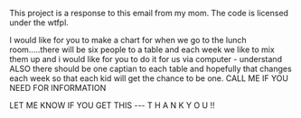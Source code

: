 This project is a response to this email from my mom.  The code is licensed under the wtfpl.

I would like for you to make a chart for when we go to the lunch room.....there will be six people to a table and each week we like to mix them up and i would like for you to do it for us via computer - understand     ALSO there should be one captian to each table and hopefully that changes each week so that each kid will get the chance to be one.  CALL ME IF YOU NEED FOR INFORMATION

LET ME KNOW IF YOU GET THIS  --- T H A  N K    Y O U !!